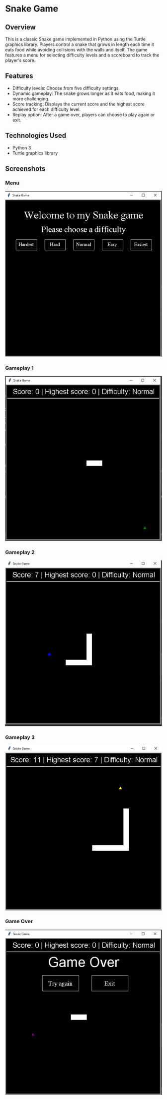 # Snake Game

## Overview
This is a classic Snake game implemented in Python using the Turtle graphics library.
Players control a snake that grows in length each time it eats food while avoiding collisions with the walls and itself.
The game features a menu for selecting difficulty levels and a scoreboard to track the player's score.

## Features
- Difficulty levels: Choose from five difficulty settings.
- Dynamic gameplay: The snake grows longer as it eats food, making it more challenging.
- Score tracking: Displays the current score and the highest score achieved for each difficulty level.
- Replay option: After a game over, players can choose to play again or exit.

## Technologies Used
- Python 3
- Turtle graphics library

## Screenshots

### Menu
![Game Menu](screenshots/menu.png)

### Gameplay 1
![Gameplay 1](screenshots/gameplay1.png)

### Gameplay 2
![Gameplay 2](screenshots/gameplay2.png)

### Gameplay 3
![Gameplay 3](screenshots/gameplay3.png)

### Game Over
![Game Over](screenshots/play_again.png)
